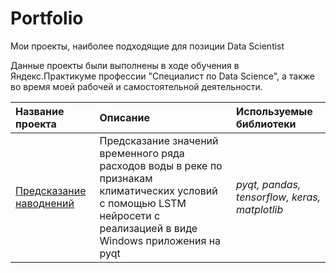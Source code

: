 # Portfolio

Мои проекты, наиболее подходящие для позиции Data Scientist

Данные проекты были выполнены в ходе обучения в Яндекс.Практикуме профессии "Специалист по Data Science", а также во время моей рабочей и самостоятельной деятельности.

| Название проекта | Описание | Используемые библиотеки | 
| :---------------------- | :---------------------- | :---------------------- |
| [Предсказание наводнений](https://github.com/BGSs2019/flood_prediction/tree/main/flood_prediction) | Предсказание значений временного ряда расходов воды в реке по признакам климатических условий с помощью LSTM нейросети с реализацией в виде Windows приложения на pyqt| *pyqt, pandas, tensorflow, keras, matplotlib* |

